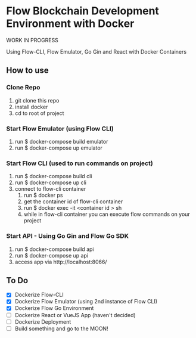 # Flow Blockchain Development Environment with Docker

WORK IN PROGRESS

Using Flow-CLI, Flow Emulator, Go Gin and React with Docker Containers

## How to use

### Clone Repo

1. git clone this repo
2. install docker
3. cd to root of project

### Start Flow Emulator (using Flow CLI)

1. run $ docker-compose build emulator
2. run $ docker-compose up emulator

### Start Flow CLI (used to run commands on project)

1. run $ docker-compose build cli
2. run $ docker-compose up cli
3. connect to flow-cli container
   1. run $ docker ps
   2. get the container id of flow-cli container
   3. run $ docker exec -it \<container id \> sh
   4. while in flow-cli container you can execute flow commands on your project

### Start API - Using Go Gin and Flow Go SDK

1. run $ docker-compose build api
2. run $ docker-compose up api
3. access app via http://localhost:8066/

## To Do

- [x] Dockerize Flow-CLI
- [x] Dockerize Flow Emulator (using 2nd instance of Flow CLI)
- [x] Dockerize Flow Go Environment
- [ ] Dockerize React or VueJS App (haven't decided)
- [ ] Dockerize Deployment
- [ ] Build something and go to the MOON!
